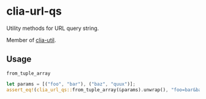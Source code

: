 # clia-url-qs

Utility methods for URL query string.

Member of [clia-util](https://github.com/clia/clia-util).

## Usage

`from_tuple_array`

```rust
let params = [("foo", "bar"), ("baz", "quux")];
assert_eq!(clia_url_qs::from_tuple_array(&params).unwrap(), "foo=bar&baz=quux");
```

